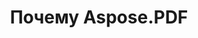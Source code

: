 ---
title: Почему Aspose.PDF
linktitle: Почему Aspose.PDF
type: docs
weight: 10
url: /java/why-aspose-pdf/
description: В следующем разделе объясняется, почему пользователи выбирают Aspose.PDF для Java для работы с документами.
lastmod: "2024-03-05"
sitemap:
    changefreq: "weekly"
    priority: 0.7
---